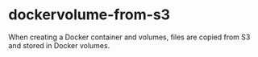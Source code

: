# dockervolume-from-s3
When creating a Docker container and volumes, files are copied from S3 and stored in Docker volumes. 
